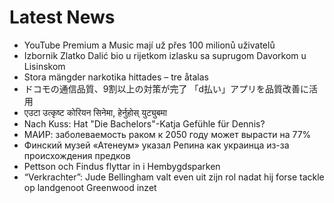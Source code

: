 # Latest News
-  YouTube Premium a Music mají už přes 100 milionů uživatelů
-  Izbornik Zlatko Dalić bio u rijetkom izlasku sa suprugom Davorkom u Lisinskom
-  Stora mängder narkotika hittades – tre åtalas
-  ドコモの通信品質、9割以上の対策が完了 「d払い」アプリを品質改善に活用
-  एउटा उत्कृष्ट कोरियन सिनेमा, हेर्नुहोस् युट्युबमा
-  Nach Kuss: Hat "Die Bachelors"-Katja Gefühle für Dennis?
-  МАИР: заболеваемость раком к 2050 году может вырасти на 77%
-  Финский музей «Атенеум» указал Репина как украинца из-за происхождения предков
-  Pettson och Findus flyttar in i Hembygdsparken
-  “Verkrachter”: Jude Bellingham valt even uit zijn rol nadat hij forse tackle op landgenoot Greenwood inzet
